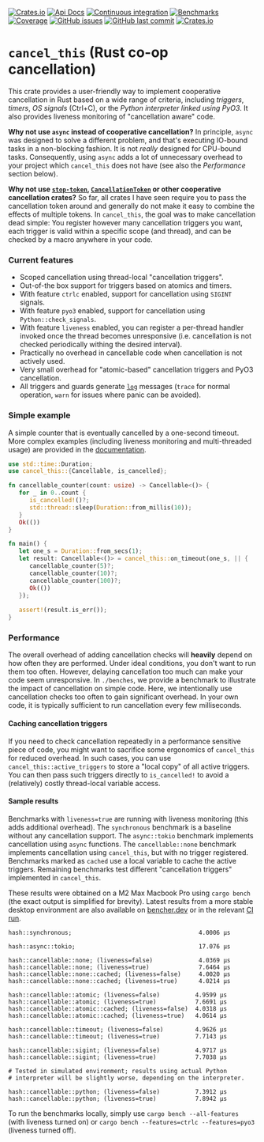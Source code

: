 [![Crates.io](https://img.shields.io/crates/v/cancel-this?style=flat-square)](https://crates.io/crates/cancel-this)
[![Api Docs](https://img.shields.io/badge/docs-api-yellowgreen?style=flat-square)](https://docs.rs/cancel-this/)
[![Continuous integration](https://img.shields.io/github/actions/workflow/status/daemontus/cancel-this/build.yml?branch=main&style=flat-square)](https://github.com/daemontus/cancel-this/actions/workflows/build.yml)
[![Benchmarks](https://img.shields.io/github/actions/workflow/status/daemontus/cancel-this/bench_base.yml?branch=main&style=flat-square&label=bench)](https://bencher.dev/perf/cancel-this/)
[![Coverage](https://img.shields.io/codecov/c/github/daemontus/cancel-this?style=flat-square)](https://codecov.io/gh/daemontus/cancel-this)
[![GitHub issues](https://img.shields.io/github/issues/daemontus/cancel-this?style=flat-square)](https://github.com/daemontus/cancel-this/issues)
[![GitHub last commit](https://img.shields.io/github/last-commit/daemontus/cancel-this?style=flat-square)](https://github.com/daemontus/cancel-this/commits/main)
[![Crates.io](https://img.shields.io/crates/l/cancel-this?style=flat-square)](https://github.com/daemontus/cancel-this/blob/main/LICENSE)

# `cancel_this` (Rust co-op cancellation)

This crate provides a user-friendly way to implement cooperative 
cancellation in Rust based on a wide range of criteria, including
*triggers*, *timers*, *OS signals* (Ctrl+C), or the *Python 
interpreter linked using PyO3*. It also provides liveness monitoring
of "cancellation aware" code.

**Why not use `async` instead of cooperative cancellation?** In principle,
`async` was designed to solve a different problem, and that's executing IO-bound 
tasks in a non-blocking fashion. It is not *really* designed for CPU-bound tasks. 
Consequently, using `async` adds a lot of unnecessary overhead to your project
which `cancel_this` does not have (see also the *Performance* section below).

**Why not use [`stop-token`](https://crates.io/crates/stop-token), 
[`CancellationToken`](https://docs.rs/tokio-util/latest/tokio_util/sync/struct.CancellationToken.html) 
or other cooperative cancellation crates?** So far, all crates I have seen require you
to pass the cancellation token around and generally do not make it easy to
combine the effects of multiple tokens. In `cancel_this`, the goal was to 
make cancellation dead simple: You register however many cancellation triggers 
you want, each trigger is valid within a specific scope (and thread), and can be checked
by a macro anywhere in your code.

### Current features

 - Scoped cancellation using thread-local "cancellation triggers".
 - Out-of-the box support for triggers based on atomics and timers.
 - With feature `ctrlc` enabled, support for cancellation using `SIGINT` signals.
 - With feature `pyo3` enabled, support for cancellation using `Python::check_signals`.
 - With feature `liveness` enabled, you can register a per-thread handler invoked
   once the thread becomes unresponsive (i.e. cancellation is not checked periodically
   withing the desired interval).
 - Practically no overhead in cancellable code when cancellation is not actively used.
 - Very small overhead for "atomic-based" cancellation triggers and PyO3 cancellation.
 - All triggers and guards generate [`log`](https://crates.io/crates/log) messages (`trace` for normal operation, 
   `warn` for issues where panic can be avoided).

### Simple example

A simple counter that is eventually cancelled by a one-second timeout. More complex examples (including
liveness monitoring and multi-threaded usage) are provided in the [documentation](https://docs.rs/cancel-this/).

```rust
use std::time::Duration;
use cancel_this::{Cancellable, is_cancelled};

fn cancellable_counter(count: usize) -> Cancellable<()> {
   for _ in 0..count {
      is_cancelled!()?;
      std::thread::sleep(Duration::from_millis(10));
   }
   Ok(())
}

fn main() {
   let one_s = Duration::from_secs(1);
   let result: Cancellable<()> = cancel_this::on_timeout(one_s, || {
      cancellable_counter(5)?;
      cancellable_counter(10)?;
      cancellable_counter(100)?;
      Ok(())
   });
    
   assert!(result.is_err());   
}
```

### Performance

The overall overhead of adding cancellation checks will **heavily** depend on how often they are performed.
Under ideal conditions, you don't want to run them too often. However, delaying cancellation too much can make
your code seem unresponsive. In `./benches`, we provide a benchmark to illustrate the impact of cancellation
on simple code. Here, we intentionally use cancellation checks too often to gain significant overhead. In your
own code, it is typically sufficient to run cancellation every few milliseconds.

#### Caching cancellation triggers

If you need to check cancellation repeatedly in a performance sensitive piece of code, you might want to 
sacrifice some ergonomics of `cancel_this` for reduced overhead. In such cases, you can use 
`cancel_this::active_triggers` to store a "local copy" of all active triggers. You can then pass such triggers
directly to `is_cancelled!` to avoid a (relatively) costly thread-local variable access.

#### Sample results

Benchmarks with `liveness=true` are running with liveness monitoring (this adds additional overhead). 
The `synchronous` benchmark is a baseline without any cancellation support. 
The `async::tokio` benchmark implements cancellation using `async` functions.
The `cancellable::none` benchmark implements cancellation using `cancel_this`, but with no trigger registered.
Benchmarks marked as `cached` use a local variable to cache the active triggers.
Remaining benchmarks test different "cancellation triggers" implemented in `cancel_this`.

These results were obtained
on a M2 Max Macbook Pro using `cargo bench` (the exact output is simplified for brevity). Latest results 
from a more stable desktop environment are also available on [bencher.dev](https://bencher.dev/perf/cancel-this/)
or in the relevant [CI run](https://github.com/daemontus/cancel-this/actions/workflows/bench_base.yml).

```
hash::synchronous;                                    4.0006 µs

hash::async::tokio;                                   17.076 µs

hash::cancellable::none; (liveness=false)             4.0369 µs
hash::cancellable::none; (liveness=true)              7.6464 µs
hash::cancellable::none::cached; (liveness=false)     4.0020 µs
hash::cancellable::none::cached; (liveness=true)      4.0214 µs

hash::cancellable::atomic; (liveness=false)          4.9599 µs
hash::cancellable::atomic; (liveness=true)           7.6691 µs
hash::cancellable::atomic::cached; (liveness=false)  4.0318 µs
hash::cancellable::atomic::cached; (liveness=true)   4.0614 µs

hash::cancellable::timeout; (liveness=false)         4.9626 µs
hash::cancellable::timeout; (liveness=true)          7.7143 µs

hash::cancellable::sigint; (liveness=false)          4.9717 µs
hash::cancellable::sigint; (liveness=true)           7.7038 µs

# Tested in simulated environment; results using actual Python
# interpreter will be slightly worse, depending on the interpreter.

hash::cancellable::python; (liveness=false)          7.3912 µs
hash::cancellable::python; (liveness=true)           7.8942 µs
```

To run the benchmarks locally, simply use `cargo bench --all-features` (with liveness turned on) or 
`cargo bench --features=ctrlc --features=pyo3` (liveness turned off).